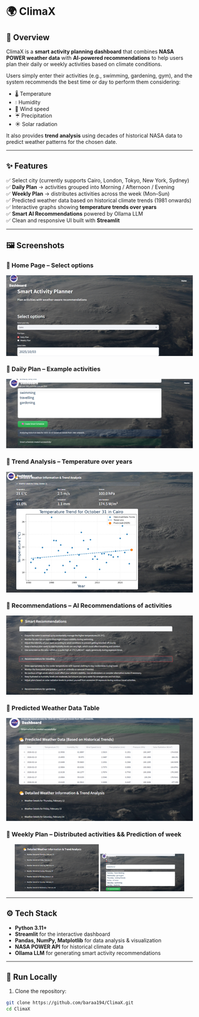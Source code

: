 # 🌍 ClimaX 

## 📖 Overview  
ClimaX is a **smart activity planning dashboard** that combines **NASA POWER weather data** with **AI-powered recommendations** to help users plan their daily or weekly activities based on climate conditions.  

Users simply enter their activities (e.g., swimming, gardening, gym), and the system recommends the best time or day to perform them considering:  
- 🌡️ Temperature  
- 💧 Humidity  
- 💨 Wind speed  
- ☔ Precipitation  
- ☀️ Solar radiation  

It also provides **trend analysis** using decades of historical NASA data to predict weather patterns for the chosen date.  

---

## ✨ Features  
✅ Select city (currently supports Cairo, London, Tokyo, New York, Sydney)  
✅ **Daily Plan** → activities grouped into Morning / Afternoon / Evening  
✅ **Weekly Plan** → distributes activities across the week (Mon–Sun)  
✅ Predicted weather data based on historical climate trends (1981 onwards)  
✅ Interactive graphs showing **temperature trends over years**  
✅ **Smart AI Recommendations** powered by Ollama LLM  
✅ Clean and responsive UI built with **Streamlit**  

---

## 🖼️ Screenshots  

### 🔹 Home Page – Select options  
![Home](https://github.com/baraa194/ClimaX/raw/main/2.png)

### 🔹 Daily Plan – Example activities  
![Daily](https://github.com/baraa194/ClimaX/raw/main/3.png)

### 🔹 Trend Analysis – Temperature over years  
![Trend](https://github.com/baraa194/ClimaX/raw/main/4.png)

### 🔹 Recommendations – AI Recommendations of activities
![Weekly](https://github.com/baraa194/ClimaX/raw/main/5.png)

### 🔹 Predicted Weather Data Table  
![Predicted](https://github.com/baraa194/ClimaX/raw/main/7.png)

### 🔹 Weekly Plan – Distributed activities  && Prediction of week
<p align="center">
  <img src="https://github.com/baraa194/ClimaX/raw/main/8.png" width="45%">
  <img src="https://github.com/baraa194/ClimaX/raw/main/6.png" width="45%">
</p>




---

## ⚙️ Tech Stack  
- **Python 3.11+**  
- **Streamlit** for the interactive dashboard  
- **Pandas, NumPy, Matplotlib** for data analysis & visualization  
- **NASA POWER API** for historical climate data  
- **Ollama LLM** for generating smart activity recommendations  

---

## 🚀 Run Locally  

1. Clone the repository:  
```bash
git clone https://github.com/baraa194/ClimaX.git
cd ClimaX
